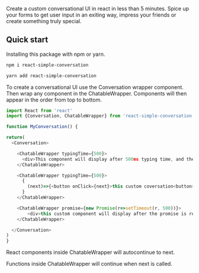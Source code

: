 Create a custom conversational UI in react in less than 5 minutes.
Spice up your forms to get user input in an exiting way, impress your friends or create something truly special.

## Quick start

Installing this package with npm or yarn.

```bash
npm i react-simple-conversation
```

```bash
yarn add react-simple-conversation
```

To create a conversational UI use the Conversation wrapper component. Then wrap any component in the ChatableWrapper. Components will then appear in the order from top to bottom.

```javascript
import React from 'react'
import {Conversation, ChatableWrapper} from 'react-simple-conversation'

function MyConversation() {

return(
  <Conversation>

    <ChatableWrapper typingTime={500}>
      <div>This component will display after 500ms typing time, and then auto-continue</div>
    </ChatableWrapper>

    <ChatableWrapper typingTime={500}>
      {
        (next)=>{<button onClick={next}>this custom coversation<button>}
      }
    </ChatableWrapper>

    <ChatableWrapper promise={new Promise(r=>setTimeout(r, 500))}>
        <div>this custom component will display after the promise is resolved</div>
    </ChatableWrapper>

  </Conversation>
)
}
```

React components inside ChatableWrapper will autocontinue to next.

Functions inside ChatableWrapper will continue when next is called.
